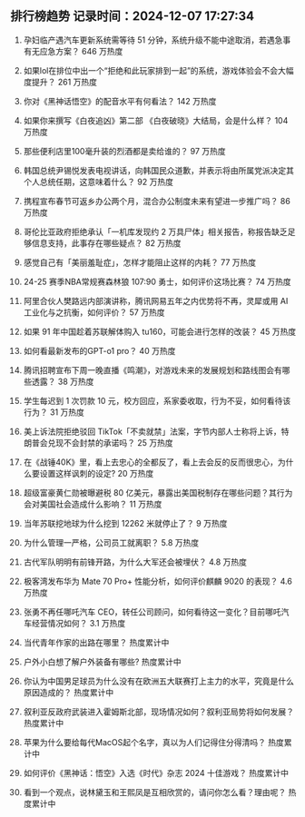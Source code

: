 
## 排行榜趋势 记录时间：2024-12-07 17:27:34
  
  1. 孕妇临产遇汽车更新系统需等待 51 分钟，系统升级不能中途取消，若遇急事有无应急方案？ 646 万热度
    
  2. 如果lol在排位中出一个“拒绝和此玩家排到一起”的系统，游戏体验会不会大幅度提升？ 261 万热度
    
  3. 你对《黑神话悟空》的配音水平有何看法？ 142 万热度
    
  4. 如果你来撰写《白夜追凶》第二部 《白夜破晓》大结局，会是什么样？ 104 万热度
    
  5. 那些便利店里100毫升装的烈酒都是卖给谁的？ 97 万热度
    
  6. 韩国总统尹锡悦发表电视讲话，向韩国民众道歉，并表示将由所属党派决定其个人总统任期，这意味着什么？ 92 万热度
    
  7. 携程宣布春节可返乡办公两个月，混合办公制度未来有望进一步推广吗？ 86 万热度
    
  8. 哥伦比亚政府拒绝承认「一机库发现约 2 万具尸体」相关报告，称报告缺乏足够信息支持，此事存在哪些疑点？ 82 万热度
    
  9. 感觉自己有「美丽羞耻症」，怎样才能阻止这样的内耗？ 77 万热度
    
  10. 24-25 赛季NBA常规赛森林狼 107:90 勇士，如何评价这场比赛？ 74 万热度
    
  11. 阿里合伙人樊路远内部演讲称，腾讯网易五年之内优势将不再，灵犀或用 AI 工业化与之抗衡，如何评价？ 57 万热度
    
  12. 如果 91 年中国趁着苏联解体购入 tu160，可能会进行怎样的改装？ 45 万热度
    
  13. 如何看最新发布的GPT-o1 pro？ 40 万热度
    
  14. 腾讯招聘宣布下周一晚直播《鸣潮》，对游戏未来的发展规划和路线图会有哪些透露？ 38 万热度
    
  15. 学生每迟到 1 次罚款 10 元，校方回应，系家委收取，行为不妥，如何看待该行为？ 31 万热度
    
  16. 美上诉法院拒绝驳回 TikTok「不卖就禁」法案，字节内部人士称将上诉，特朗普会兑现不会封禁的承诺吗？ 25 万热度
    
  17. 在《战锤40K》里，看上去忠心的全都反了，看上去会反的反而很忠心，为什么要设置这样讽刺的设定? 20 万热度
    
  18. 超级富豪黄仁勋被曝避税 80 亿美元，暴露出美国税制存在哪些问题？其行为会对美国社会造成什么影响？ 11 万热度
    
  19. 当年苏联挖地球为什么挖到 12262 米就停止了？ 9 万热度
    
  20. 为什么管理一严格，公司员工就离职？ 5.8 万热度
    
  21. 古代军队明明有前锋开路，为什么大军还会被埋伏？ 4.8 万热度
    
  22. 极客湾发布华为 Mate 70 Pro+ 性能分析，如何评价麒麟 9020 的表现？ 4.6 万热度
    
  23. 张勇不再任哪吒汽车 CEO，转任公司顾问，如何看待这一变化？目前哪吒汽车经营情况如何？ 3.1 万热度
    
  24. 当代青年作家的出路在哪里？ 热度累计中
    
  25. 户外小白想了解户外装备有哪些? 热度累计中
    
  26. 你认为中国男足球员为什么没有在欧洲五大联赛打上主力的水平，究竟是什么原因造成的？ 热度累计中
    
  27. 叙利亚反政府武装进入霍姆斯北部，现场情况如何？叙利亚局势将如何发展？ 热度累计中
    
  28. 苹果为什么要给每代MacOS起个名字，真以为人们记得住分得清吗？ 热度累计中
    
  29. 如何评价《黑神话：悟空》入选《时代》杂志 2024 十佳游戏？ 热度累计中
    
  30. 看到一个观点，说林黛玉和王熙凤是互相欣赏的，请问你怎么看？理由呢？ 热度累计中
    